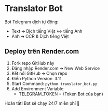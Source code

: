 
# Translator Bot

Bot Telegram dịch tự động:

- Text ➔ Dịch tiếng Việt ↔ tiếng Anh
- Ảnh ➔ OCR & Dịch tiếng Việt

## Deploy trên Render.com

1. Fork repo GitHub này
2. Đăng nhập Render.com ➔ New Web Service
3. Kết nối GitHub ➔ Chọn repo
4. Điền Python Version: 3.11
5. Start Command: `python translator_bot.py`
6. Add Environment Variable:
    - TELEGRAM_TOKEN = (Token Bot của bạn)

Hoàn tất! Bot sẽ chạy 24/7 miễn phí 🎯

